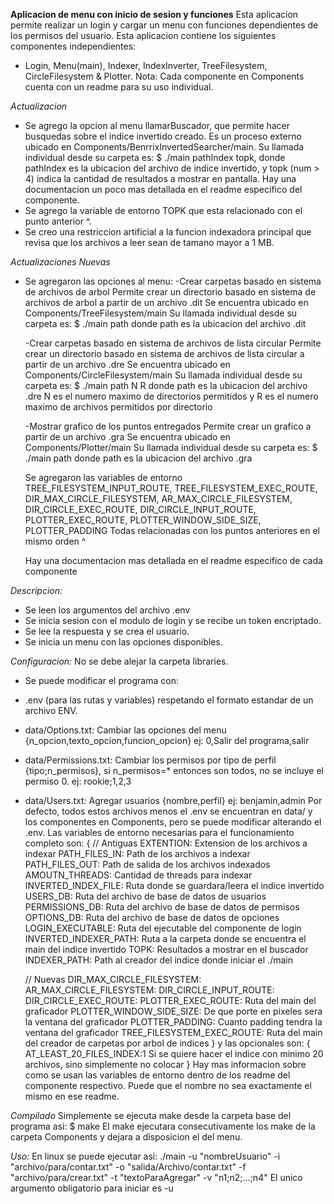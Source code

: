 **Aplicacion de menu con inicio de sesion y funciones**
Esta aplicacion permite realizar un login y cargar un menu con
funciones dependientes de los permisos del usuario.
Esta aplicacion contiene los siguientes componentes independientes:
- Login, Menu(main), Indexer, IndexInverter, TreeFilesystem, CircleFilesystem & Plotter.
Nota: Cada componente en Components cuenta con un readme para su uso individual.

*Actualizacion*
- Se agrego la opcion al menu llamarBuscador, que permite hacer busquedas sobre el indice
invertido creado. Es un proceso externo ubicado en Components/BenrrixInvertedSearcher/main.
Su llamada individual desde su carpeta es: $ ./main pathIndex topk, donde pathIndex es la ubicacion
del archivo de indice invertido, y topk (num > 4) indica la cantidad de resultados a mostrar en pantalla.
Hay una documentacion un poco mas detallada en el readme especifico del componente.
- Se agrego la variable de entorno TOPK que esta relacionado con el punto anterior ^.
- Se creo una restriccion artificial a la funcion indexadora principal que revisa que los
archivos a leer sean de tamano mayor a 1 MB.

*Actualizaciones Nuevas*
- Se agregaron las opciones al menu:
    -Crear carpetas basado en sistema de archivos de arbol
        Permite crear un directorio basado en sistema de archivos de arbol a partir de un archivo .dit
        Se encuentra ubicado en Components/TreeFilesystem/main
        Su llamada individual desde su carpeta es: $ ./main path donde path es la ubicacion del archivo .dit

    -Crear carpetas basado en sistema de archivos de lista circular
        Permite crear un directorio basado en sistema de archivos de lista circular a  partir de un archivo .dre
        Se encuentra ubicado en Components/CircleFilesystem/main
        Su llamada individual desde su carpeta es: $ ./main path N R donde path es la ubicacion del archivo .dre
        N es el numero maximo de directorios permitidos y 
        R es el numero maximo de archivos permitidos por directorio

    -Mostrar grafico de los puntos entregados
        Permite crear un grafico a partir de un archivo .gra
        Se encuentra ubicado en Components/Plotter/main
        Su llamada individual desde su carpeta es: $ ./main path donde path es la ubicacion del archivo .gra
    
    Se agregaron las variables de entorno 
        TREE_FILESYSTEM_INPUT_ROUTE, TREE_FILESYSTEM_EXEC_ROUTE,
        DIR_MAX_CIRCLE_FILESYSTEM, AR_MAX_CIRCLE_FILESYSTEM, DIR_CIRCLE_EXEC_ROUTE, DIR_CIRCLE_INPUT_ROUTE,
        PLOTTER_EXEC_ROUTE, PLOTTER_WINDOW_SIDE_SIZE, PLOTTER_PADDING
    Todas relacionadas con los puntos anteriores en el mismo orden ^

    Hay una documentacion mas detallada en el readme especifico de cada componente

*Descripcion:*
- Se leen los argumentos del archivo .env
- Se inicia sesion con el modulo de login y se recibe un token encriptado.
- Se lee la respuesta y se crea el usuario.
- Se inicia un menu con las opciones disponibles.

*Configuracion:*
No se debe alejar la carpeta libraries.
- Se puede modificar el programa con:
- .env (para las rutas y variables) respetando el formato estandar de un archivo ENV.
- data/Options.txt: Cambiar las opciones del menu {n_opcion,texto_opcion,funcion_opcion}
    ej: 0,Salir del programa,salir
- data/Permissions.txt: Cambiar los permisos por tipo de perfil {tipo;n_permisos}, si n_permisos=* entonces son todos, no se incluye el permiso 0.
    ej: rookie;1,2,3
- data/Users.txt: Agregar usuarios {nombre,perfil}
    ej: benjamin,admin
Por defecto, todos estos archivos menos el .env se encuentran en data/ y los componentes en Components, pero se puede modificar alterando el .env.
Las variables de entorno necesarias para el funcionamiento completo son:
{
    // Antiguas
    EXTENTION: Extension de los archivos a indexar
    PATH_FILES_IN: Path de los archivos a indexar
    PATH_FILES_OUT: Path de salida de los archivos indexados
    AMOUTN_THREADS: Cantidad de threads para indexar
    INVERTED_INDEX_FILE: Ruta donde se guardara/leera el indice invertido
    USERS_DB: Ruta del archivo de base de datos de usuarios
    PERMISSIONS_DB: Ruta del archivo de base de datos de permisos
    OPTIONS_DB: Ruta del archivo de base de datos de opciones
    LOGIN_EXECUTABLE: Ruta del ejecutable del componente de login
    INVERTED_INDEXER_PATH: Ruta a la carpeta donde se encuentra el main del indice invertido
    TOPK: Resultados a mostrar en el buscador
    INDEXER_PATH: Path al creador del indice donde iniciar el ./main

    // Nuevas
    DIR_MAX_CIRCLE_FILESYSTEM:
    AR_MAX_CIRCLE_FILESYSTEM:
    DIR_CIRCLE_INPUT_ROUTE:
    DIR_CIRCLE_EXEC_ROUTE:
    PLOTTER_EXEC_ROUTE: Ruta del main del graficador 
    PLOTTER_WINDOW_SIDE_SIZE: De que porte en pixeles sera la ventana del graficador
    PLOTTER_PADDING: Cuanto padding tendra la ventana del graficador
    TREE_FILESYSTEM_EXEC_ROUTE: Ruta del main del creador de carpetas por arbol de indices
}
y las opcionales son:
{
    AT_LEAST_20_FILES_INDEX:1 Si se quiere hacer el indice con minimo 20 archivos, sino simplemente no colocar
}
Hay mas informacion sobre como se usan las variables de entorno dentro de los readme del componente respectivo.
Puede que el nombre no sea exactamente el mismo en ese readme.

*Compilado*
Simplemente se ejecuta make desde la carpeta base del programa asi: $ make
El make ejecutara consecutivamente los make de la carpeta Components y dejara a disposicion el del menu.

*Uso:*
En linux se puede ejecutar asi:
    ./main -u "nombreUsuario" -i "archivo/para/contar.txt" -o "salida/Archivo/contar.txt" -f "archivo/para/crear.txt" -t "textoParaAgregar" -v "n1;n2;...;n4"
El unico argumento obligatorio para iniciar es -u

